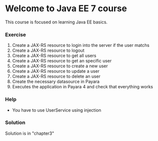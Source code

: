 # Welcome to Java EE 7 course

This course is focused on learning Java EE basics.

### Exercise

1. Create a JAX-RS resource to login into the server if the user matchs
2. Create a JAX-RS resource to logout
3. Create a JAX-RS resource to get all users
4. Create a JAX-RS resource to get an specific user
5. Create a JAX-RS resource to create a new user
6. Create a JAX-RS resource to update a user
7. Create a JAX-RS resource to delete an user
8. Create the necessary datasource in Payara
8. Executes the application in Payara 4 and check that everything works

### Help

* You have to use UserService using injection

### Solution

Solution is in "chapter3"
